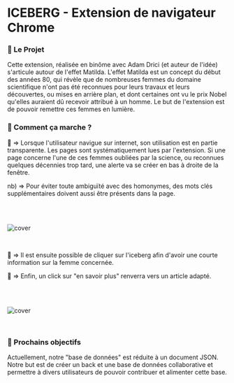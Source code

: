 # ICEBERG - Extension de navigateur Chrome

### :rainbow: Le Projet

Cette extension, réalisée en binôme avec Adam Drici (et auteur de l'idée) s'articule autour de l'effet Matilda. 
L'effet Matilda est un concept du début des années 80, qui révèle que de nombreuses femmes du domaine scientifique n'ont pas été reconnues pour leurs travaux et leurs découvertes, ou mises en arrière plan, et dont certaines ont vu le prix Nobel qu'elles auraient dû recevoir attribué à un homme. 
Le but de l'extension est de pouvoir remettre ces femmes en lumière. 

### :wrench: Comment ça marche ?

:triangular_flag_on_post: => Lorsque l'utilisateur navigue sur internet, son utilisation est en partie transparente. Les pages sont systématiquement lues par l'extension.
Si une page concerne l'une de ces femmes oubliées par la science, ou reconnues quelques décennies trop tard, une alerte va se créer en bas à droite de la fenêtre.

nb) => Pour éviter toute ambiguïté avec des homonymes, des mots clés supplémentaires doivent aussi être présents dans la page.

<br/>
<br/>

![cover](https://github.com/clem0316/Iceberg_Extension_Chrome/blob/2d184ee4dca7a6ae0ee10f87d14008d377a44425/img/Image%2031-08-2023%20%C3%A0%2012.08.jpg)

<br/>

:triangular_flag_on_post: => Il est ensuite possible de cliquer sur l'iceberg afin d'avoir une courte information sur la femme concernée.

:triangular_flag_on_post: => Enfin, un click sur "en savoir plus" renverra vers un article adapté.

<br/>
<br/>

![cover](https://github.com/clem0316/Iceberg_Extension_Chrome/blob/85633ca19d288eb0fe7ecc30be15e8cb1c648b7b/img/Image%2031-08-2023%20%C3%A0%2012.08%20(1).jpg)

<br/>

### :hammer: Prochains objectifs

Actuellement, notre "base de données" est réduite à un document JSON. Notre but est de créer un back et une base de données collaborative et permettre à divers utilisateurs de pouvoir contribuer et alimenter cette base. 
